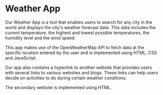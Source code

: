 # Weather App

Our Weather App is a tool that enables users to search for any city in the world and displays the city's weather forecast data. This data includes the current temperature, the highest and lowest possible temperatures, the humidity level and the wind speed.

This app makes use of the OpenWeatherMap API to fetch data at the specific location entered by the user and is implemented using HTML, CSS and JavaScript.

Our app also contains a hyperlink to another website that provides users with several links to various websites and blogs. These links can help users decide on activities to do during certain weather conditions. 

The secondary website is implemented using HTML.